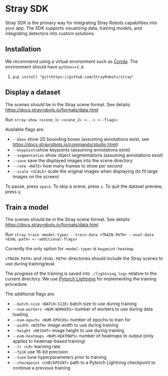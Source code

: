# Stray SDK
Stray SDK is the primary way for integrating Stray Robots capabilities into your app. The SDK supports visualizing data, training models, and integrating detectors into custom solutions.

## Installation
We recommend using a virtual environment such as [Conda](https://docs.conda.io/projects/conda/en/latest/user-guide/install/index.html). The environment should have `python>=3.8`.

1. `pip install "git+https://github.com/StrayRobots/stray"`

## Display a dataset
The scenes should be in the Stray scene format. See details: https://docs.strayrobots.io/formats/data.html

Run `stray-show <scene_1> <scene_2> <...> <--flags>`

Available flags are:
* `--bbox` show 2D bounding boxes (assuming annotations exist, see https://docs.strayrobots.io/commands/studio.html)
* `--keypoints`show keypoints (assuming annotations exist)
* `--segmentation` show object segmentations (assuming annotations exist)
* `--save` save the displayed images into the scene directory
* `--rate <RATE>` how many frames to show per second
* `--scale <SCALE>` scale the original images when displaying (to fit large images on the screen)

To pause, press `space`. To skip a scene, press `s`. To quit the dataset preview, press `q`.

## Train a model
The scenes should be in the Stray scene format. See details: https://docs.strayrobots.io/formats/data.html

Run `stray-train <model-type> --train-data <TRAIN-PATH> --eval-data <EVAL-path> <--additional-flags>`

Currently the only option for `<model-type>` is `keypoint-heatmap`

`<TRAIN-PATH>` and `<EVAL-PATH>` directories should include the Stray scenes to use during training/eval.

The progress of the training is saved into `./lightning_logs` relative to the current directory. We use [Pytorch Lightning](https://pytorch-lightning.readthedocs.io/en/latest/) for implementing the training procedure.

The additional flags are:
* `--batch-size <BATCH-SIZE>` batch size to use during training
* `--num-workers <NUM-WORKERS>` number of workers to use during data loading
* `--num-epochs <NUM-EPOCHS>` number of epochs to train for
* `--width <WIDTH>` image width to use during training
* `--height <HEIGHT>` image height to use during training
* `--num-heatmaps <NUM-HEATMAPS>` number of heatmaps to output (only applies to heatmap-based training)
* `--lr <LR>` learning rate
* `--fp16` use 16-bit precision
* `--tune` tune hyperparameters prior to training
* `--checkpoint <CHECKPOINT>` path to a Pytorch Lightning checkpoint to continue a previous training

